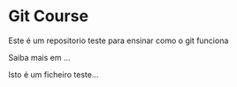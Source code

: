 # Git Course

Este é um repositorio teste para ensinar como o git funciona

Saiba mais em ...

Isto é um ficheiro teste...
